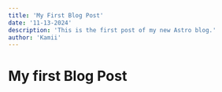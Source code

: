 ```yaml
---
title: 'My First Blog Post'
date: '11-13-2024'
description: 'This is the first post of my new Astro blog.'
author: 'Kamii'
---
```


# My first Blog Post
